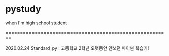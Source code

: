 # pystudy
when I'm high school student

========================================================

2020.02.24
Standard_py : 고등학교 2학년 오랫동안 안쓰던 파이썬 복습기!
